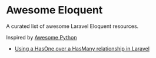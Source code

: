 # Awesome Eloquent
A curated list of awesome Laravel Eloquent resources.

Inspired by [Awesome Python](https://github.com/vinta/awesome-python)

- [Using a HasOne over a HasMany relationship in Laravel](https://timacdonald.me/would-you-like-a-fry-with-that-using-a-has-one-over-a-has-many-relationship-in-laravel/)
